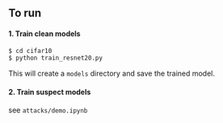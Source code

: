 ## To run

#### 1. Train clean models

```python
$ cd cifar10 
$ python train_resnet20.py
```
This will create a `models` directory and save the trained model. 

<!-- For the SpeechCommands dataset, see  for the pre-processing details.  -->


#### 2. Train suspect models

see `attacks/demo.ipynb`

